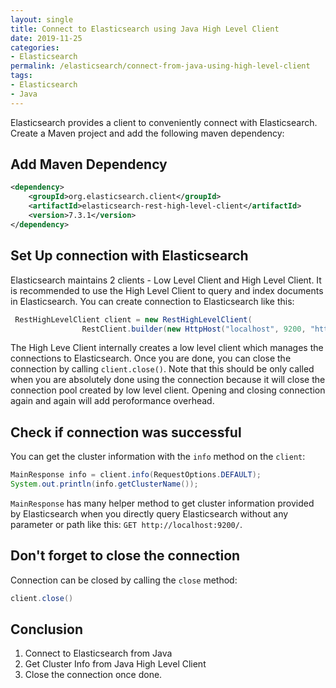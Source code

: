 ```yaml
---
layout: single
title: Connect to Elasticsearch using Java High Level Client
date: 2019-11-25
categories:
- Elasticsearch
permalink: /elasticsearch/connect-from-java-using-high-level-client
tags:
- Elasticsearch
- Java
---
```


Elasticsearch provides a client to conveniently connect with Elasticsearch. Create a Maven project and add the following maven dependency:

## Add Maven Dependency
```xml
<dependency>
    <groupId>org.elasticsearch.client</groupId>
    <artifactId>elasticsearch-rest-high-level-client</artifactId>
    <version>7.3.1</version>
</dependency>
```

## Set Up connection with Elasticsearch
Elasticsearch maintains 2 clients - Low Level Client and High Level Client. It is recommended to use the High Level Client to query and index documents in Elasticsearch. You can create connection to Elasticsearch like this:
```java
 RestHighLevelClient client = new RestHighLevelClient(
                RestClient.builder(new HttpHost("localhost", 9200, "http")));
```
The High Leve Client internally creates a low level client which manages the connections to Elasticsearch. Once you are done, you can close the connection by calling `client.close()`. Note that this should be only called when you are absolutely done using the connection because it will close the connection pool created by low level client. Opening and closing connection again and again will add peroformance overhead.

## Check if connection was successful
You can get the cluster information with the `info` method on the `client`:
```java
MainResponse info = client.info(RequestOptions.DEFAULT);
System.out.println(info.getClusterName());
```
`MainResponse` has many helper method to get cluster information provided by Elasticsearch when you directly query Elasticsearch without any parameter or path like this: `GET http://localhost:9200/`.


## Don't forget to close the connection
Connection can be closed by calling the `close` method:
```java
client.close()
```

## Conclusion
1. Connect to Elasticsearch from Java
2. Get Cluster Info from Java High Level Client
3. Close the connection once done.